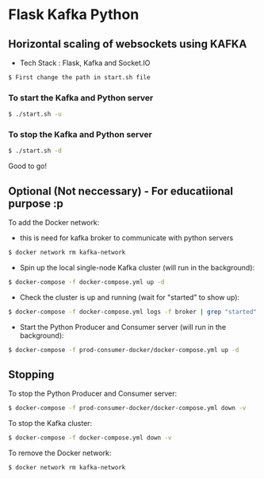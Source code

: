# Flask Kafka Python

## Horizontal scaling of websockets using KAFKA

- Tech Stack : Flask, Kafka and Socket.IO

```bash
$ First change the path in start.sh file
```

### To start the Kafka and Python server

```bash
$ ./start.sh -u
```

### To stop the Kafka and Python server

```bash
$ ./start.sh -d
```

Good to go!

## Optional (Not neccessary) - For educatiional purpose :p

To add the Docker network:
 - this is need for kafka broker to communicate with python servers
```bash
$ docker network rm kafka-network
```


- Spin up the local single-node Kafka cluster (will run in the background):

```bash
$ docker-compose -f docker-compose.yml up -d
```

- Check the cluster is up and running (wait for "started" to show up):

```bash
$ docker-compose -f docker-compose.yml logs -f broker | grep "started"
```

- Start the Python Producer and Consumer server (will run in the background):

```bash
$ docker-compose -f prod-consumer-docker/docker-compose.yml up -d
```

## Stopping

To stop the Python Producer and Consumer server:

```bash
$ docker-compose -f prod-consumer-docker/docker-compose.yml down -v
```

To stop the Kafka cluster:

```bash
$ docker-compose -f docker-compose.yml down -v
```

To remove the Docker network:

```bash
$ docker network rm kafka-network
```
